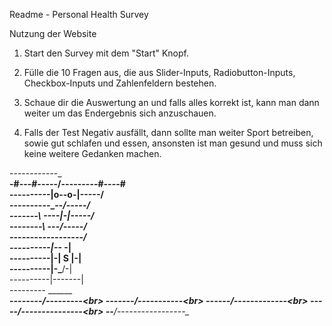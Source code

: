 Readme - Personal Health Survey

Nutzung der Website

1. Start den Survey mit dem "Start" Knopf.

2. Fülle die 10 Fragen aus, die aus Slider-Inputs, Radiobutton-Inputs, Checkbox-Inputs und Zahlenfeldern bestehen.

3. Schaue dir die Auswertung an und falls alles korrekt ist, kann man dann weiter um das Endergebnis sich anzuschauen.

4. Falls der Test Negativ ausfällt, dann sollte man weiter Sport betreiben, sowie gut schlafen und essen, ansonsten
    ist man gesund und muss sich keine weitere Gedanken machen.


------------_____<br>
-#---#-----/-----\----#----#<br>
-----\-----|o--o-|-----/<br>
------\----\_--_/-----/<br>
-------\ ----|-|-----/<br>
--------\ ---/-\----/<br>
---------\---------/<br>
----------|--___ -|<br>
----------|-| S |-|<br>
----------|-\___/-|<br>
----------|-------|<br>
--------- _________<br>
--------/---------\<br>
-------/-----------\<br>
------/-------------\<br>
-----/---------------\<br>
--__/-----------------\__